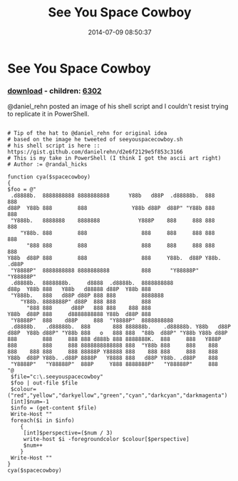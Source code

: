 ﻿---
pid:            5289
poster:         randal_hicks
title:          See You Space Cowboy
date:           2014-07-09 08:50:37
format:         posh
parent:         0
parent:         0
children:       6302
---

# See You Space Cowboy

### [download](5289.ps1) - children: [6302](6302.md)

@daniel_rehn posted an image of his shell script and I couldn't resist trying to replicate it in PowerShell.

```posh

# Tip of the hat to @daniel_rehn for original idea
# based on the image he tweeted of seeyouspacecowboy.sh 
# his shell script is here :: https://gist.github.com/danielrehn/d2e6f2129e5f853c3166
# This is my take in PowerShell (I think I got the ascii art right)
# Author := @randal_hicks

function cya($spacecowboy)
{
$foo = @"
 .d8888b.  8888888888 8888888888      Y88b   d88P  .d88888b.  888     888
d88P  Y88b 888        888              Y88b d88P  d88P" "Y88b 888     888
 "Y888b.   8888888    8888888            Y888P    888     888 888     888
    "Y88b. 888        888                 888     888     888 888     888
      "888 888        888                 888     888     888 888     888
Y88b  d88P 888        888                 888     Y88b.  d88P Y88b. .d88P
 "Y8888P"  8888888888 8888888888          888      "Y88888P"   "Y88888P"
 .d8888b.  8888888b.     d8888  .d8888b.  8888888888
d88p  Y88b 888   Y88b   d88888 d88P  Y88b 888
 "Y888b.   888   d88P d88P 888 888        8888888
    "Y88b. 8888888P" d88P  888 888        888
      "888 888      d88P   888 888    888 888
Y88b  d88P 888     d8888888888 Y88b  d88P 888
 "Y8888P"  888    d88P     888  "Y8888P"  8888888888
 .d8888b.   .d88888b.  888       888 888888b.    .d88888b. Y88b   d88P
d88P  Y88b d88P" "Y88b 888   o   888 888  "88b  d88P" "Y88b Y88b d88P
888        888     888 888 d888b 888 8888888K.  888     888   Y888P
888        888     888 8888888888888 888  "Y88b 888     888    888
888    888 888     888 88888P Y88888 888    888 888     888    888
Y88b  d88P Y88b. .d88P 8888P   Y8888 888   d88P Y88b. .d88P    888
 "Y8888P"   "Y88888P"  888P     Y888 8888888P"   "Y88888P"     888
"@
 $file="c:\.seeyouspacecowboy"
 $foo | out-file $file
 $colour=("red","yellow","darkyellow","green","cyan","darkcyan","darkmagenta")
 [int]$num=-1
 $info = (get-content $file)
 Write-Host ""
 foreach($i in $info) 
    {
     [int]$perspective=($num / 3)
     write-host $i -foregroundcolor $colour[$perspective]
     $num++   
    }
 Write-Host ""
}
cya($spacecowboy)
```
